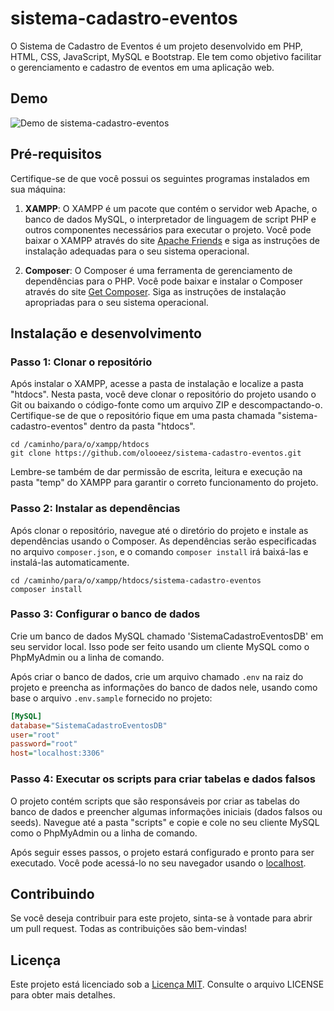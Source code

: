 # sistema-cadastro-eventos

O Sistema de Cadastro de Eventos é um projeto desenvolvido em PHP, HTML, CSS, JavaScript, MySQL e Bootstrap. Ele tem como objetivo facilitar o gerenciamento e cadastro de eventos em uma aplicação web.

## Demo

![Demo de sistema-cadastro-eventos](https://raw.githubusercontent.com/olooeez/sistema-cadastro-eventos/main/docs/images/demo.png)

## Pré-requisitos

Certifique-se de que você possui os seguintes programas instalados em sua máquina:

1. **XAMPP**: O XAMPP é um pacote que contém o servidor web Apache, o banco de dados MySQL, o interpretador de linguagem de script PHP e outros componentes necessários para executar o projeto. Você pode baixar o XAMPP através do site [Apache Friends](https://www.apachefriends.org/) e siga as instruções de instalação adequadas para o seu sistema operacional.

2. **Composer**: O Composer é uma ferramenta de gerenciamento de dependências para o PHP. Você pode baixar e instalar o Composer através do site [Get Composer](https://getcomposer.org/). Siga as instruções de instalação apropriadas para o seu sistema operacional.

## Instalação e desenvolvimento

### Passo 1: Clonar o repositório

Após instalar o XAMPP, acesse a pasta de instalação e localize a pasta "htdocs". Nesta pasta, você deve clonar o repositório do projeto usando o Git ou baixando o código-fonte como um arquivo ZIP e descompactando-o. Certifique-se de que o repositório fique em uma pasta chamada "sistema-cadastro-eventos" dentro da pasta "htdocs".

```
cd /caminho/para/o/xampp/htdocs
git clone https://github.com/olooeez/sistema-cadastro-eventos.git
```

Lembre-se também de dar permissão de escrita, leitura e execução na pasta "temp" do XAMPP para garantir o correto funcionamento do projeto.

### Passo 2: Instalar as dependências

Após clonar o repositório, navegue até o diretório do projeto e instale as dependências usando o Composer. As dependências serão especificadas no arquivo `composer.json`, e o comando `composer install` irá baixá-las e instalá-las automaticamente.

```
cd /caminho/para/o/xampp/htdocs/sistema-cadastro-eventos
composer install
```

### Passo 3: Configurar o banco de dados

Crie um banco de dados MySQL chamado 'SistemaCadastroEventosDB' em seu servidor local. Isso pode ser feito usando um cliente MySQL como o PhpMyAdmin ou a linha de comando.

Após criar o banco de dados, crie um arquivo chamado `.env` na raiz do projeto e preencha as informações do banco de dados nele, usando como base o arquivo `.env.sample` fornecido no projeto:

```ini
[MySQL]
database="SistemaCadastroEventosDB"
user="root"
password="root"
host="localhost:3306"
```

### Passo 4: Executar os scripts para criar tabelas e dados falsos

O projeto contém scripts que são responsáveis por criar as tabelas do banco de dados e preencher algumas informações iniciais (dados falsos ou seeds). Navegue até a pasta "scripts" e copie e cole no seu cliente MySQL como o PhpMyAdmin ou a linha de comando.

Após seguir esses passos, o projeto estará configurado e pronto para ser executado. Você pode acessá-lo no seu navegador usando o [localhost](http://localhost/sistema-cadastro-eventos).

## Contribuindo

Se você deseja contribuir para este projeto, sinta-se à vontade para abrir um pull request. Todas as contribuições são bem-vindas!

## Licença

Este projeto está licenciado sob a [Licença MIT](https://github.com/olooeez/sistema-cadastro-eventos/blob/main/LICENSE). Consulte o arquivo LICENSE para obter mais detalhes.

